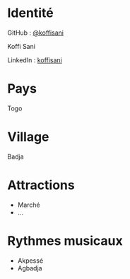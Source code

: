 # Identité 

GitHub : [@koffisani](https://github.com/koffisani)

Koffi Sani

LinkedIn : [koffisani](https://linkedin.com/in/koffisani)

# Pays 
Togo

# Village 
Badja

# Attractions
- Marché
- ...
# Rythmes musicaux
- Akpessé
- Agbadja


